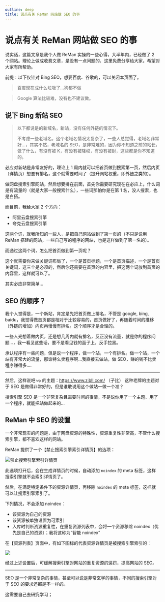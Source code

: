 ```yaml
---
outline: deep
title: 说点有关 ReMan 网站做 SEO 的事
---
```


# 说点有关 ReMan 网站做 SEO 的事

说实话，这篇文章是我个人做 ReMan 实操的一些心得，大半年内，已经做了 2 个网站。理论上做成收费文章，是没有一点问题的，这里免费分享给大家，希望对大家有所帮助。

前提：以下仅针对 Bing SEO，想要百度、谷歌的，可以关闭本页面了。

> 百度现在成什么垃圾了...狗都不做

> Google 算法比较难，没有也不建议做。

## 说下 Bing 新站 SEO

> 以下都说是的新域名，新站，没有任何外链的情况下。
>
> 不考虑一些老域名，这个老域名情况太复杂了，一些人总觉得，老域名非常好...，其实不然，老域名的 SEO，是非常难的，因为你不知道之前的站长，做了什么，有没有被 K，有没有被降权，有没有被封，这些都是你不知道的。

必应对新站是非常友好的，理论上 1 周内就可以把首页做到搜索第一页，然后内页（详情页）想要有排名，这个就需要时间了（提升网站权重，即外链之类的）。

做网盘搜索引擎网站，然后想要排在前面，首先你需要研究现在在必应上，什么词是有流量的（就是大家一般搜索什么），一些词那怕你是在第 1 名，没人搜索，也是白搭。

而目前，我给大家 2 个方向：

- 阿里云盘搜索引擎
- 夸克云盘搜索引擎

这两个词，就我所知的一些人，是把自己网站做到了第一页的（不只是说用 ReMan 搭建的网站，一些自己写的程序的网站，也是这样做到了第一名的）。

而通过这两个词，怎么把首页做到第一页呢？

这个就需要你来做关键词布局了，一个是首页标题，一个是首页描述，一个是首页关键词，这三个是必须的，然后你还需要在首页的内容里，把这两个词放到首页的内容里，这样就可以了。

其实必应非常简单...

## SEO 的顺序？

我个人觉得是，一个新站，肯定是先把首页做上排名，不管是 google, bing, baidu，我觉得做首页都是相对于比较容易的，首页做好了，再随着时间的推移（外链的增加）内页再慢慢有排名。这个顺序才是合理的。

一些人光想着做内页，还是想几周内就有排名，反正没有流量，就是你的程序问题...，我一看见这些话，要不是看见钱的面子上，反手拉黑。

承认程序有一些问题，但是说一个程序，做一个站，一个有排名。做一个站，一个站有非常大的流量，那谁特么卖程序啊...我直接去做站，做 SEO，赚的钱不比卖程序赚得多....

---

然后，这样说吧 `wp` 的主题：https://www.zibll.com/ （子比） 这种老牌的主题对于 SEO 是做得非常好的，但是谁敢说用这个做站一做一个准？

搜索引擎 SEO 是一个非常复杂且需要时间的事情，不是说你用了一个主题、用了一个程序，就能把站做起来的...

## ReMan 中 SEO 的设置

一个非常现实的问题是，由于网盘资源的特殊性，资源重复性非常高，不管什么搜索引擎，都不喜欢这样的网站。

ReMan 提供了一个【禁止搜索引擎索引详情页】的选项：

![禁止搜索引擎索引详情页](/images/seo/image.png)

此选项打开后，会在生成详情页的时候，自动添加 `noindex` 的 meta 标签，这样搜索引擎就不会索引详情页了。

然后，在满足特定条件下的资源详情页，再移除 `noindex` 的 meta 标签，这样就可以让搜索引擎索引了。

下列情况，不会添加 noindex：

- 该资源为自己的资源
- 该资源被单独设置为可索引
- 入库时判断资源重复性，在重复资源列表中，会将一个资源移除 noindex（优先是自己的资源）；我将这称为“智能 noindex”

在【资源列表】页面中，有如下图标的代表资源详情页是被搜索引擎索引的：

![](/images/seo/image-1.png)

经过上述设置后，可缓解搜索引擎对网站的重复资源的惩罚，提高网站的 SEO。

---

SEO 是一个非常复杂的事情，甚至可以说是非常玄学的事情，不同的搜索引擎对于 SEO 的要求还都是不一样的。

这需要自己去研究学习；
